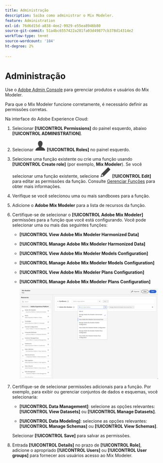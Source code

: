 ```yaml
---
title: Administração
description: Saiba como administrar o Mix Modeler.
feature: Administration
exl-id: 76d6d15d-a838-4ee2-9929-e55ea8946b80
source-git-commit: 51a4bc6557422a281fa03d49877cb378d14314e2
workflow-type: tm+mt
source-wordcount: '184'
ht-degree: 2%

---
```


# Administração

Use o [Adobe Admin Console](https://helpx.adobe.com/br/enterprise/using/admin-console.html) para gerenciar produtos e usuários do Mix Modeler.

Para que o Mix Modeler funcione corretamente, é necessário definir as permissões corretas.

Na interface do Adobe Experience Cloud:

1. Selecionar **[!UICONTROL Permissions]** do painel esquerdo, abaixo **[!UICONTROL ADMINISTRATION]**.

1. Selecionar ![Person](assets/icons/User.svg) **[!UICONTROL Roles]** no painel esquerdo.

1. Selecione uma função existente ou crie uma função usando **[!UICONTROL Create role]** (por exemplo, **Mix Modeler**). Se você selecionar uma função existente, selecione ![Editar](assets/icons/Edit.svg) **[!UICONTROL Edit]** para editar as permissões da função. Consulte [Gerenciar Funções](https://helpx.adobe.com/br/enterprise/using/admin-console.html) para obter mais informações.

1. Verifique se você selecionou uma ou mais sandboxes para a função.

1. Adicione o **Adobe Mix Modeler** para a lista de recursos da função.

1. Certifique-se de selecionar o **[!UICONTROL Adobe Mix Modeler]** permissões para a função que você está configurando. Você pode selecionar uma ou mais das seguintes funções:

   - **[!UICONTROL View Adobe Mix Modeler Harmonized Data]**
   - **[!UICONTROL Manage Adobe Mix Modeler Harmonized Data]**
   - **[!UICONTROL View Adobe Mix Modeler Models Configuration]**
   - **[!UICONTROL Manage Adobe Mix Modeler Models Configuration]**
   - **[!UICONTROL View Adobe Mix Modeler Plans Configuration]**
   - **[!UICONTROL Manage Adobe Mix Modeler Plans Configuration]**

     ![MIX MODELER RBAC](assets/mix-modeler-rbac.png)


1. Certifique-se de selecionar permissões adicionais para a função. Por exemplo, para exibir ou gerenciar conjuntos de dados e esquemas, você selecionaria:

   - **[!UICONTROL Data Management]**: selecione as opções relevantes: **[!UICONTROL View Datasets]** ou **[!UICONTROL Manage Datasets]**.

   - **[!UICONTROL Data Modeling]**: selecione as opções relevantes: **[!UICONTROL Manage Schemas]** ou **[!UICONTROL View Schemas]**.

   <!--
    * **[!UICONTROL Data Governance]**: ensure you select **[!UICONTROL View User Activity Log]** and **[!UICONTROL View Data Usage Policies]**.
    -->

   <!--![Permissions](assets/permissions-including-privacy.png)-->

   Selecionar **[!UICONTROL Save]** para salvar as permissões.

1. Entrada **[!UICONTROL Details]** no prazo de **[!UICONTROL Role]**, adicione o apropriado **[!UICONTROL Users]** ou **[!UICONTROL User groups]** para fornecer aos usuários acesso ao Mix Modeler.
